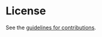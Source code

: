 # License

See the
[guidelines for contributions](https://github.com/vcstuff/draft-looker-oauth-attestation-based-client-auth/blob/main/CONTRIBUTING.md).
